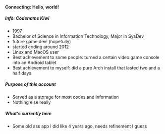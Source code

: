 #### Connecting: Hello, world!

##### Info: Codename Kiwi

- 1997
- Bachelor of Science in Information Technology, Major in SysDev
- future game dev! (hopefully)
- started coding around 2012
- Linux and MacOS user
- Best achievement to some people: turned a certain video game console into an Android tablet
- Best achievement to myself: did a pure Arch install that lasted two and a half days

##### Purpose of this account
- Served as a storage for most codes and information
- Nothing else really

##### What's currently here
- Some old ass app I did like 4 years ago, needs refinement I guess


<!---
dorkaether/dorkaether is a ✨ special ✨ repository because its `README.md` (this file) appears on your GitHub profile.
You can click the Preview link to take a look at your changes.
--->
